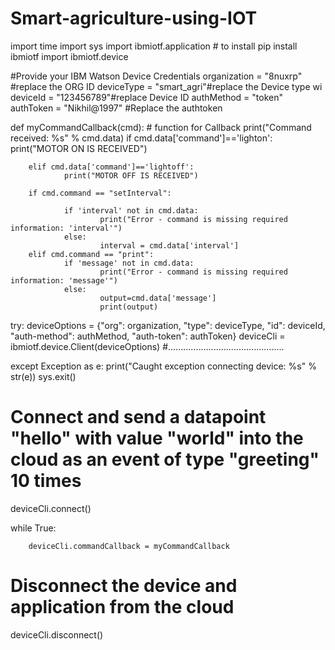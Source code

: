# Smart-agriculture-using-IOT


import time
import sys
import ibmiotf.application # to install pip install ibmiotf
import ibmiotf.device

#Provide your IBM Watson Device Credentials
organization = "8nuxrp" #replace the ORG ID
deviceType = "smart_agri"#replace the Device type wi
deviceId = "123456789"#replace Device ID
authMethod = "token"
authToken = "Nikhil@1997" #Replace the authtoken

def myCommandCallback(cmd): # function for Callback
        print("Command received: %s" % cmd.data)
        if cmd.data['command']=='lighton':
                print("MOTOR ON IS RECEIVED")
                          
        elif cmd.data['command']=='lightoff':
                print("MOTOR OFF IS RECEIVED")
                
        if cmd.command == "setInterval":
                
                if 'interval' not in cmd.data:
                        print("Error - command is missing required information: 'interval'")
                else:
                        interval = cmd.data['interval']
        elif cmd.command == "print":
                if 'message' not in cmd.data:
                        print("Error - command is missing required information: 'message'")
                else:
                        output=cmd.data['message']
                        print(output)

try:
	deviceOptions = {"org": organization, "type": deviceType, "id": deviceId, "auth-method": authMethod, "auth-token": authToken}
	deviceCli = ibmiotf.device.Client(deviceOptions)
	#..............................................
	
except Exception as e:
	print("Caught exception connecting device: %s" % str(e))
	sys.exit()

# Connect and send a datapoint "hello" with value "world" into the cloud as an event of type "greeting" 10 times
deviceCli.connect()

while True:
              
        deviceCli.commandCallback = myCommandCallback

# Disconnect the device and application from the cloud
deviceCli.disconnect()
